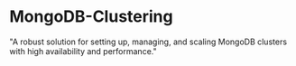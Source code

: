 # MongoDB-Clustering
"A robust solution for setting up, managing, and scaling MongoDB clusters with high availability and performance."
